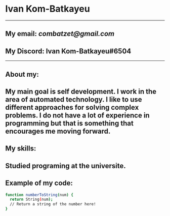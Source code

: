 # Ivan Kom-Batkayeu
---
## My email: _combatzet@gmail.com_
## My Discord: Ivan Kom-Batkayeu#6504
---
## About my:
My main goal is self development. I work in the area of automated technology. I like to use different approaches for solving complex problems. I do not have a lot of experience in programming but that is something that encourages me moving forward.
---
## My skills:
Studied programing at the universite.
---
## Example of my code:
```sh
function numberToString(num) {
  return String(num);
  // Return a string of the number here!
}
```